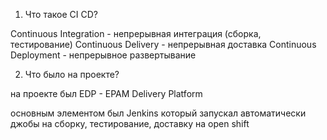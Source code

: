 1. Что такое CI CD?

 Continuous Integration - непрерывная интеграция (сборка, тестирование)
Continuous Delivery - непрерывная доставка
Continuous Deployment - непрерывное развертывание

2. Что было на проекте?

на проекте был EDP - EPAM Delivery Platform

основным элементом был Jenkins который запускал автоматически джобы на сборку, тестирование, доставку на open shift